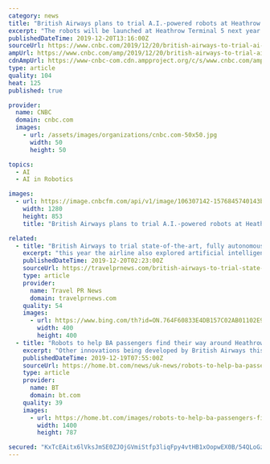 ```yaml
---
category: news
title: "British Airways plans to trial A.I.-powered robots at Heathrow Airport"
excerpt: "The robots will be launched at Heathrow Terminal 5 next year. As technology develops, it is being used at airports in increasingly interesting ways. British Airways is set to trial artificial intelligence powered robots at Heathrow Terminal 5. In an announcement Thursday, the airline said the autonomous robots had been programmed to \"interact ..."
publishedDateTime: 2019-12-20T13:16:00Z
sourceUrl: https://www.cnbc.com/2019/12/20/british-airways-to-trial-ai-powered-robots-at-heathrow-airport.html
ampUrl: https://www.cnbc.com/amp/2019/12/20/british-airways-to-trial-ai-powered-robots-at-heathrow-airport.html
cdnAmpUrl: https://www-cnbc-com.cdn.ampproject.org/c/s/www.cnbc.com/amp/2019/12/20/british-airways-to-trial-ai-powered-robots-at-heathrow-airport.html
type: article
quality: 104
heat: 125
published: true

provider:
  name: CNBC
  domain: cnbc.com
  images:
    - url: /assets/images/organizations/cnbc.com-50x50.jpg
      width: 50
      height: 50

topics:
  - AI
  - AI in Robotics

images:
  - url: https://image.cnbcfm.com/api/v1/image/106307142-1576845740143britishairways_216861270013799.jpg?v=1576845771
    width: 1280
    height: 853
    title: "British Airways plans to trial A.I.-powered robots at Heathrow Airport"

related:
  - title: "British Airways to trial state-of-the-art, fully autonomous robots in 2020"
    excerpt: "this year the airline also explored artificial intelligence, driverless baggage vehicles and 3D printing to further improve punctuality for customers LONDON, UK, 2019-Dec-20 — /Travel PR News/ — In the latest stage of British Airways’ investment in airport automation, the airline has announced that from 2020 it will trial AI-powered ..."
    publishedDateTime: 2019-12-20T02:23:00Z
    sourceUrl: https://travelprnews.com/british-airways-to-trial-state-of-the-art-fully-autonomous-robots-in-2020-549955/travel-press-release/2019/12/19/
    type: article
    provider:
      name: Travel PR News
      domain: travelprnews.com
    quality: 54
    images:
      - url: https://www.bing.com/th?id=ON.764F60833E4DB157C02AB01102E98F5C
        width: 400
        height: 400
  - title: "Robots to help BA passengers find their way around Heathrow"
    excerpt: "Other innovations being developed by British Airways this year as part of a £6.5 billion investment in improving customer experiences include the use of artificial intelligence to cut delays in preparing aircraft for departure, driverless baggage vehicles and 3D printing of cabin parts. Gatwick Airport began trialling a valet parking robot in ..."
    publishedDateTime: 2019-12-19T07:55:00Z
    sourceUrl: https://home.bt.com/news/uk-news/robots-to-help-ba-passengers-find-their-way-around-heathrow-11364419473616
    type: article
    provider:
      name: BT
      domain: bt.com
    quality: 39
    images:
      - url: https://home.bt.com/images/robots-to-help-ba-passengers-find-their-way-around-heathrow-136441947355102601-191219070225.jpg
        width: 1400
        height: 787

secured: "KxTcEAitx6lVksJmSE0ZJOjGVmiStfp3liqFpy4vtHB1xOopwEX0B/54QLoGzgfoPqglA/9zAQgDNfHDFHHMdZYMTuuEaKAmxeAXNFqpkfnS4tYnf7Em+zjAxARrzl20RxM3wDRJqxeKlEeXd/l5pOlRz0UxziuJyc6qYAoCcOFfhSqltus5WsfTd31w7+jIsi5LrwHC9aAULi6TRyPuXq/2NoV7aUm64gHVweTr6xaoJfBrS4AVDn/yGvNI+zlgQT6Na6heHLb/glLpwrsI7g==;YUQ47Cue9tybU5qKA+hOaA=="
---
```



